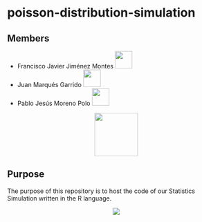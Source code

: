 # poisson-distribution-simulation
## Members
- Francisco Javier Jiménez Montes <img src="https://cdn.frankerfacez.com/emoticon/303956/4" width="40"/>
- Juan Marqués Garrido <img src="https://cdn.frankerfacez.com/emoticon/303956/4" width="40"/>
- Pablo Jesús Moreno Polo <img src="https://cdn.frankerfacez.com/emoticon/303956/4" width="40">
<p align = "center">
    <img src="https://c.tenor.com/iZ-UxW5tLMcAAAAC/spin-pepe.gif" width="100">
</p>

## Purpose
The purpose of this repository is to host the code of our Statistics Simulation written in the R language.

<p align = "center">
    <img src = "https://sonuprabhu.files.wordpress.com/2016/09/logo-r.png">
</p>